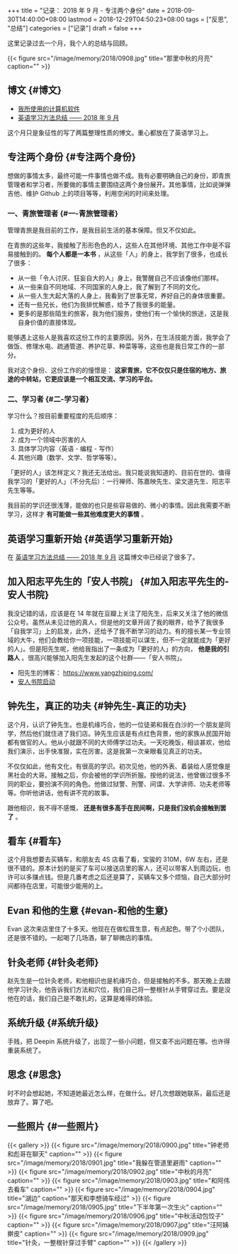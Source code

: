 +++
title = "记录： 2018 年 9 月 - 专注两个身份"
date = 2018-09-30T14:40:00+08:00
lastmod = 2018-12-29T04:50:23+08:00
tags = ["反思", "总结"]
categories = ["记录"]
draft = false
+++

这里记录过去一个月，我个人的总结与回顾。

{{< figure src="/image/memory/2018/0908.jpg" title="那里中秋的月亮" caption="" >}}

<!--more-->


## 博文 {#博文}

-   [我所使用的计算机软件](http://www.xianmin.org/post/my-linux-app-list/)
-   [英语学习方法总结 —— 2018 年 9 月](http://www.xianmin.org/post/plan-english-2018/)

这个月只是象征性的写了两篇整理性质的博文。重心都放在了英语学习上。


## 专注两个身份 {#专注两个身份}

想做的事情太多，最终可能一件事情也做不成。我有必要明确自己的身份，即青旅管理者和学习者，所要做的事情主要围绕这两个身份展开。其他事情，比如说弹弹吉他、维护 Github 上的项目等等，利用空闲的时间来处理。


### 一、青旅管理者 {#一-青旅管理者}

管理青旅是我目前的工作，是我目前生活的基本保障。但又不仅如此。

在青旅的这些年，我接触了形形色色的人，这些人在其他环境、其他工作中是不容易接触到的。 **每个人都是一本书** ，从这些「人」的身上，我学到了很多，也成长了很多：

-   从一些「令人讨厌、狂妄自大的人」身上，我警醒自己不应该像他们那样。
-   从一些来自不同地域、不同国家的人身上，我了解到了不同的文化。
-   从一些人生大起大落的人身上，我看到了世事无常，养好自己的身体很重要。
-   还有一些兄长，他们为我排忧解惑，给予了我很多的能量。
-   更多的是那些陌生的旅客，我为他们服务，使他们有一个愉快的旅途，这是我自身价值的直接体现。

能够遇上这些人是我喜欢这份工作的主要原因。另外，在生活技能方面，我学会了做饭、修理水电、疏通管道、养护花草、种菜等等，这些也是我日常工作的一部分。

我对这个身份、这份工作的的憧憬是： **这家青旅，它不仅仅只是住宿的地方、旅途的中转站，它更应该是一个相互交流、学习的平台。**


### 二、学习者 {#二-学习者}

学习什么？按目前重要程度的先后顺序：

1.  成为更好的人
2.  成为一个领域中厉害的人
3.  具体学习内容（英语 - 编程 - 写作）
4.  其他兴趣（数学、文学、哲学等等）。

「更好的人」该怎样定义？我还无法给出。我只能说我知道的、目前在世的、值得我学习的「更好的人」（不分先后）：一行禅师、陈嘉映先生、梁文道先生、阳志平先生等等。

我目前的学识还很浅薄，能做的也只是些容易做的、微小的事情。因此我需要不断学习，这样才 **有可能做一些其他难度更大的事情** 。


## 英语学习重新开始 {#英语学习重新开始}

在 [英语学习方法总结 —— 2018 年 9 月](http://www.xianmin.org/post/plan-english-2018/) 这篇博文中已经说了很多了。


## 加入阳志平先生的「安人书院」 {#加入阳志平先生的-安人书院}

我没记错的话，应该是在 14 年就在豆瓣上关注了阳先生，后来又关注了他的微信公众号。虽然从未见过他的真人，但是他的文章开阔了我的眼界，给予了我很多「自我学习」上的启发，此外，还给予了我不断学习的动力。有的擅长某一专业领域的大牛，他们会教给你一项技能，一项技能可以谋生，但不一定就能成为「更好的人」。但是阳先生呢，他给我指出了一条成为「更好的人」的方向， **他是我的引路人** 。很高兴能够加入阳先生发起的这个社群——「安人书院」。

-   阳先生的博客： <https://www.yangzhiping.com/>
-   [安人书院启动](https://mp.weixin.qq.com/s/00hO7aTxyb5d4JYUnef1xg)


## 钟先生，真正的功夫 {#钟先生-真正的功夫}

这个月，认识了钟先生。也是机缘巧合，他的一位徒弟和我在白沙的一个朋友是同学，然后他们就住进了我们店。钟先生应该是有点红色背景，他的家族从民国开始都有做官的人。他从小就跟不同的大师傅学过功夫。一天吃晚饭，相谈甚欢，他给我们演示，出手快准狠，实在厉害。这是我第一次亲眼看见真正的功夫。

不仅仅如此，他有文化，有很高的学识。初次见他，他的外表、着装给人感觉像是黑社会的大哥。接触之后，你会被他的学识所折服。按他的说法，他曾做过很多不同的职业，要扮演不同的角色。他做过狱警、刑警、间谍、大学讲师、功夫老师等等。你听他讲话，他有讲不完的故事。

跟他相识，我不得不感慨， **还是有很多高手在民间啊，只是我们没机会接触到罢了** 。


## 看车 {#看车}

这个月我想要去买辆车，和朋友去 4S 店看了看，宝骏的 310M，6W 左右，还是很不错的。原本计划的是买了车可以接送店里的客人，还可以带客人到周边玩，也许可以多赚点钱。但是几番考虑之后还是算了，买辆车又多个烦恼，自己大部分时间都待在店里，可能很少能用的上。


## Evan 和他的生意 {#evan-和他的生意}

Evan 这次来店里住了十多天。他现在在做松茸生意，有点起色。带了个小团队，还是很不错的。一起喝了几场酒，聊了聊微店的事情。


## 针灸老师 {#针灸老师}

赵先生是一位针灸老师，和他相识也是机缘巧合，但是接触的不多。那天晚上去跟他学习针灸，他告诉我们方法和穴位，我们自己将一整根针从手臂穿过去。要是没他在的话，我们自己是不敢扎的，这算是难得的体验。


## 系统升级 {#系统升级}

手贱，把 Deepin 系统升级了，出现了一些小问题，但又查不出问题在哪。也许得重装系统了。


## 思念 {#思念}

时不时会想起她，不知道她最近怎么样，在做什么。好几次想跟她联系，最后还是放弃了。算了吧。


## 一些照片 {#一些照片}

{{< gallery >}}
  {{< figure src="/image/memory/2018/0900.jpg" title="钟老师和彪哥在聊天" caption="" >}}
  {{< figure src="/image/memory/2018/0901.jpg" title="我躲在管道里避雨" caption="" >}}
  {{< figure src="/image/memory/2018/0902.jpg" title="中秋的月亮" caption="" >}}
  {{< figure src="/image/memory/2018/0903.jpg" title="和阿伟去看车" caption="" >}}
  {{< figure src="/image/memory/2018/0904.jpg" title="湖边" caption="那天和李想骑车经过" >}}
  {{< figure src="/image/memory/2018/0905.jpg" title="下半年第一次生火" caption="" >}}
  {{< figure src="/image/memory/2018/0906.jpg" title="中秋活动包饺子" caption="" >}}
  {{< figure src="/image/memory/2018/0907.jpg" title="汪阿姨擀皮" caption="" >}}
  {{< figure src="/image/memory/2018/0909.jpg" title="针灸，一整根针穿过手臂" caption="" >}}
{{< /gallery >}}
